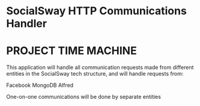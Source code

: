 # SocialSway HTTP Communications Handler
# PROJECT TIME MACHINE

This application will handle all communication requests made from different entities in the SocialSway tech structure, and will handle requests from:

Facebook
MongoDB
Alfred

One-on-one communications will be done by separate entities
